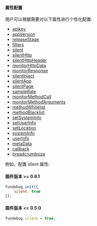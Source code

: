 #### 属性配置

用户可以根据需要对以下属性进行个性化配置:

-   [apikey](./apikey.md)
-   [appVersion](./appversion.md)
-   [releaseStage](./releasestage.md)
-   [filters](./filters.md)
-   [silent](./silent.md)
-   [silentHttp](./silenthttp.md)
-   [silentHttpHeader](./silenthttpheader.md)
-   [monitorHttpData](monitorhttpdata.md)
-   [monitorResponse](monitorResponse.md)
-   [silentInject](./silentinject.md)
-   [silentApp](./silentapp.md)
-   [silentPage](./silentpage.md)
-   [sampleRate](./samplerate.md)
-   [monitorMethodCall](monitormethodcall.md)
-   [monitorMethodArguments](monitormethodarguments.md)
-   [methodWhitelist](methodwhitelist.md)
-   [methodBlacklist](methodblacklist.md)
-   [setSystemInfo](setsysteminfo.md)
-   [setUserInfo](setuserinfo.md)
-   [setLocation](setlocation.md)
-   [systemInfo](./systeminfo.md)
-   [userInfo](./userinfo.md)
-   [metaData](metadata.md)
-   [callback](callback.md)
-   [breadcrumbsize](breadcrumbsize.md)

例如，配置 silent 属性:

#### 插件版本 >= 0.6.1

```js
fundebug.init({
    silent: true
});
```

#### 插件版本 <= 0.5.0

```js
fundebug.silent = true;
```
